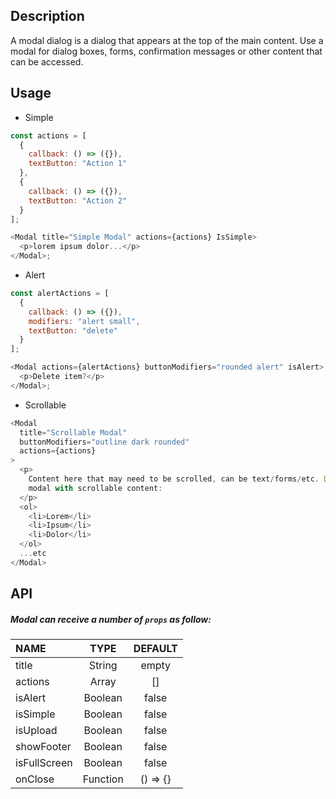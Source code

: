 ## Description

A modal dialog is a dialog that appears at the top of the main content.
Use a modal for dialog boxes, forms, confirmation messages or other content that can be accessed.

## Usage

- Simple

```js
const actions = [
  {
    callback: () => ({}),
    textButton: "Action 1"
  },
  {
    callback: () => ({}),
    textButton: "Action 2"
  }
];

<Modal title="Simple Modal" actions={actions} IsSimple>
  <p>lorem ipsum dolor...</p>
</Modal>;
```

- Alert

```js
const alertActions = [
  {
    callback: () => ({}),
    modifiers: "alert small",
    textButton: "delete"
  }
];

<Modal actions={alertActions} buttonModifiers="rounded alert" isAlert>
  <p>Delete item?</p>
</Modal>;
```

- Scrollable

```js
<Modal
  title="Scrollable Modal"
  buttonModifiers="outline dark rounded"
  actions={actions}
>
  <p>
    Content here that may need to be scrolled, can be text/forms/etc. Default
    modal with scrollable content:
  </p>
  <ol>
    <li>Lorem</li>
    <li>Ipsum</li>
    <li>Dolor</li>
  </ol>
  ...etc
</Modal>
```

## API

##### Modal can receive a number of `props` as follow:

| NAME         |   TYPE   | DEFAULT  |
| :----------- | :------: | :------: |
| title        |  String  |  empty   |
| actions      |  Array   |    []    |
| isAlert      | Boolean  |  false   |
| isSimple     | Boolean  |  false   |
| isUpload     | Boolean  |  false   |
| showFooter   | Boolean  |  false   |
| isFullScreen | Boolean  |  false   |
| onClose      | Function | () => {} |
